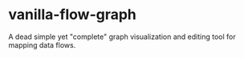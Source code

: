# vanilla-flow-graph
A dead simple yet "complete" graph visualization and editing tool for mapping data flows.
